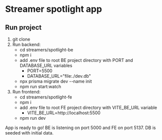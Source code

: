 # Streamer spotlight app

## Run project

1. git clone
2. Run backend:
   - cd streamers/spotlight-be
   - npm i
   - add .env file to root BE project directory with PORT and DATABASE_URL variables
     - PORT=5500
     - DATABASE_URL="file:./dev.db"
   - npx prisma migrate dev --name init
   - npm run start:watch
3. Run frontend:
   - cd streamers/spotlight-fe
   - npm i
   - add .env file to root FE project directory with VITE_BE_URL variable
     - VITE_BE_URL=http://localhost:5500
   - npm run dev

App is ready to go! BE is listening on port 5000 and FE on port 5137. DB is seeded with initial data.

